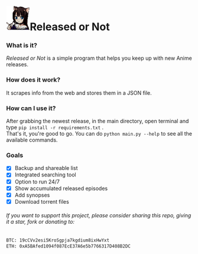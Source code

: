 <img align="left" width="64px" src="/src/images/neko.png" />

# Released or Not

### What is it?
*Released or Not* is a simple program that helps you keep up with new Anime releases.  

### How does it work?
It scrapes info from the web and stores them in a JSON file.  

### How can I use it?
After grabbing the newest release, in the main directory, open terminal and type `pip install -r requirements.txt` .  
That's it, you're good to go. You can do `python main.py --help` to see all the available commands.  

### Goals
- [x] Backup and shareable list
- [x] Integrated searching tool
- [x] Option to run 24/7
- [x] Show accumulated released episodes
- [x] Add synopses
- [x] Download torrent files
   
###### If you want to support this project, please consider sharing this repo, giving it a star, fork or donating to:  
```
BTC: 19cCVv2esi5KroSgpja7kgdium8ixHwYxt  
ETH: 0xA5BAfed1094f087EcE37A6e5b7766317D408B2DC
```
